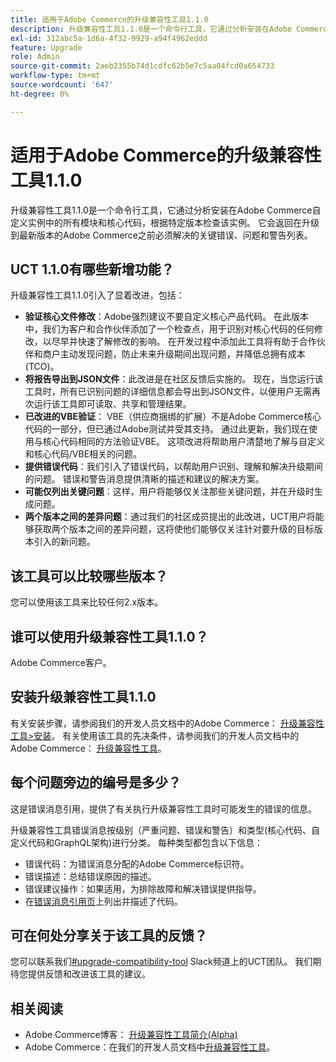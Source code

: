 ```yaml
---
title: 适用于Adobe Commerce的升级兼容性工具1.1.0
description: 升级兼容性工具1.1.0是一个命令行工具，它通过分析安装在Adobe Commerce自定义实例中的所有模块和核心代码，根据特定版本检查该实例。 它会返回在升级到最新版本的Adobe Commerce之前必须解决的关键错误、问题和警告列表。
exl-id: 312abc5a-1d6a-4f32-9929-a94f4962eddd
feature: Upgrade
role: Admin
source-git-commit: 2aeb2355b74d1cdfc62b5e7c5aa04fcd0a654733
workflow-type: tm+mt
source-wordcount: '647'
ht-degree: 0%

---
```


# 适用于Adobe Commerce的升级兼容性工具1.1.0

升级兼容性工具1.1.0是一个命令行工具，它通过分析安装在Adobe Commerce自定义实例中的所有模块和核心代码，根据特定版本检查该实例。 它会返回在升级到最新版本的Adobe Commerce之前必须解决的关键错误、问题和警告列表。

## UCT 1.1.0有哪些新增功能？

升级兼容性工具1.1.0引入了显着改进，包括：

* **验证核心文件修改**：Adobe强烈建议不要自定义核心产品代码。 在此版本中，我们为客户和合作伙伴添加了一个检查点，用于识别对核心代码的任何修改，以尽早并快速了解修改的影响。 在开发过程中添加此工具将有助于合作伙伴和商户主动发现问题，防止未来升级期间出现问题，并降低总拥有成本(TCO)。
* **将报告导出到JSON文件**：此改进是在社区反馈后实施的。 现在，当您运行该工具时，所有已识别问题的详细信息都会导出到JSON文件，以便用户无需再次运行该工具即可读取、共享和管理结果。
* **已改进的VBE验证**： VBE（供应商捆绑的扩展）不是Adobe Commerce核心代码的一部分，但已通过Adobe测试并受其支持。 通过此更新，我们现在使用与核心代码相同的方法验证VBE。 这项改进将帮助用户清楚地了解与自定义和核心代码/VBE相关的问题。
* **提供错误代码**：我们引入了错误代码，以帮助用户识别、理解和解决升级期间的问题。 错误和警告消息提供清晰的描述和建议的解决方案。
* **可能仅列出关键问题**：这样，用户将能够仅关注那些关键问题，并在升级时生成问题。
* **两个版本之间的差异问题**：通过我们的社区成员提出的此改进，UCT用户将能够获取两个版本之间的差异问题，这将使他们能够仅关注针对要升级的目标版本引入的新问题。

## 该工具可以比较哪些版本？

您可以使用该工具来比较任何2.x版本。

## 谁可以使用升级兼容性工具1.1.0？

Adobe Commerce客户。

## 安装升级兼容性工具1.1.0

有关安装步骤，请参阅我们的开发人员文档中的Adobe Commerce： [升级兼容性工具>安装](https://experienceleague.adobe.com/en/docs/commerce-operations/upgrade-guide/upgrade-compatibility-tool/use-upgrade-compatibility-tool/run)。 有关使用该工具的先决条件，请参阅我们的开发人员文档中的Adobe Commerce： [升级兼容性工具](https://experienceleague.adobe.com/en/docs/commerce-operations/upgrade-guide/upgrade-compatibility-tool/prerequisites)。

## 每个问题旁边的编号是多少？

这是错误消息引用，提供了有关执行升级兼容性工具时可能发生的错误的信息。

升级兼容性工具错误消息按级别（严重问题、错误和警告）和类型(核心代码、自定义代码和GraphQL架构)进行分类。 每种类型都包含以下信息：

* 错误代码：为错误消息分配的Adobe Commerce标识符。
* 错误描述：总结错误原因的描述。
* 错误建议操作：如果适用，为排除故障和解决错误提供指导。
* 在[错误消息引用页](https://experienceleague.adobe.com/en/docs/commerce-operations/upgrade-guide/upgrade-compatibility-tool/reporting/error-messages)上列出并描述了代码。

## 可在何处分享关于该工具的反馈？

您可以联系我们[#upgrade-compatibility-tool](https://magentocommeng.slack.com/archives/C019Y143U9F) Slack频道上的UCT团队。 我们期待您提供反馈和改进该工具的建议。

## 相关阅读

* Adobe Commerce博客： [升级兼容性工具简介(Alpha)](https://magento.com/blog/magento-news/introducing-upgrade-compatibility-tool)
* Adobe Commerce：在我们的开发人员文档中[升级兼容性工具](https://experienceleague.adobe.com/en/docs/commerce-operations/upgrade-guide/upgrade-compatibility-tool/overview)。
